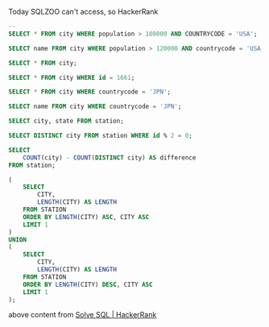 Today SQLZOO can't access, so HackerRank





```SQL
-- 
SELECT * FROM city WHERE population > 100000 AND COUNTRYCODE = 'USA';

SELECT name FROM city WHERE population > 120000 AND countrycode = 'USA';

SELECT * FROM city;

SELECT * FROM city WHERE id = 1661;

SELECT * FROM city WHERE countrycode = 'JPN';

SELECT name FROM city WHERE countrycode = 'JPN';

SELECT city, state FROM station;

SELECT DISTINCT city FROM station WHERE id % 2 = 0;

SELECT
    COUNT(city) - COUNT(DISTINCT city) AS difference
FROM station;

(
    SELECT 
        CITY, 
        LENGTH(CITY) AS LENGTH
    FROM STATION
    ORDER BY LENGTH(CITY) ASC, CITY ASC
    LIMIT 1
)
UNION
(
    SELECT 
        CITY, 
        LENGTH(CITY) AS LENGTH
    FROM STATION
    ORDER BY LENGTH(CITY) DESC, CITY ASC
    LIMIT 1
);
```



above content from [Solve SQL | HackerRank](https://www.hackerrank.com/domains/sql)